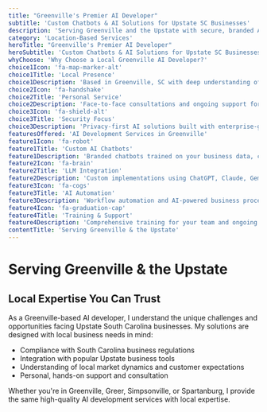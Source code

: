 ```yaml
---
title: "Greenville's Premier AI Developer"
subtitle: 'Custom Chatbots & AI Solutions for Upstate SC Businesses'
description: 'Serving Greenville and the Upstate with secure, branded AI solutions. From custom chatbots to enterprise AI integration, I help local businesses leverage AI technology effectively.'
category: 'Location-Based Services'
heroTitle: "Greenville's Premier AI Developer"
heroSubtitle: 'Custom Chatbots & AI Solutions for Upstate SC Businesses'
whyChoose: 'Why Choose a Local Greenville AI Developer?'
choice1Icon: 'fa-map-marker-alt'
choice1Title: 'Local Presence'
choice1Description: 'Based in Greenville, SC with deep understanding of Upstate business needs and regulations'
choice2Icon: 'fa-handshake'
choice2Title: 'Personal Service'
choice2Description: 'Face-to-face consultations and ongoing support for Greenville and surrounding communities'
choice3Icon: 'fa-shield-alt'
choice3Title: 'Security Focus'
choice3Description: 'Privacy-first AI solutions built with enterprise-grade security for sensitive business data'
featuresOffered: 'AI Development Services in Greenville'
feature1Icon: 'fa-robot'
feature1Title: 'Custom AI Chatbots'
feature1Description: 'Branded chatbots trained on your business data, customer interactions, and brand voice. Perfect for 24/7 customer support and lead qualification.'
feature2Icon: 'fa-brain'
feature2Title: 'LLM Integration'
feature2Description: 'Custom implementations using ChatGPT, Claude, Gemini, and Mistral. Secure, scalable solutions tailored to your specific use cases.'
feature3Icon: 'fa-cogs'
feature3Title: 'AI Automation'
feature3Description: 'Workflow automation and AI-powered business processes. Integrate with your existing tools and systems for maximum efficiency.'
feature4Icon: 'fa-graduation-cap'
feature4Title: 'Training & Support'
feature4Description: 'Comprehensive training for your team and ongoing support to ensure successful AI implementation and adoption.'
contentTitle: 'Serving Greenville & the Upstate'
---
```


# Serving Greenville & the Upstate

## Local Expertise You Can Trust

As a Greenville-based AI developer, I understand the unique challenges and opportunities facing Upstate South Carolina businesses. My solutions are designed with local business needs in mind:

- Compliance with South Carolina business regulations
- Integration with popular Upstate business tools
- Understanding of local market dynamics and customer expectations
- Personal, hands-on support and consultation

Whether you're in Greenville, Greer, Simpsonville, or Spartanburg, I provide the same high-quality AI development services with local expertise.
